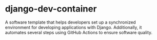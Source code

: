 # django-dev-container
 A software template that helps developers set up a synchronized environment for developing applications with Django. Additionally, it automates several steps using GitHub Actions to ensure software quality.
